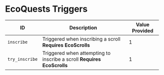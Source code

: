 # EcoQuests Triggers

| ID             | Description                                                            | Value Provided |
| -------------- | ---------------------------------------------------------------------- | -------------- |
| `inscribe`     | Triggered when inscribing a scroll **Requires EcoScrolls**             | 1              |
| `try_inscribe` | Triggered when attempting to inscribe a scroll **Requires EcoScrolls** | 1              |
